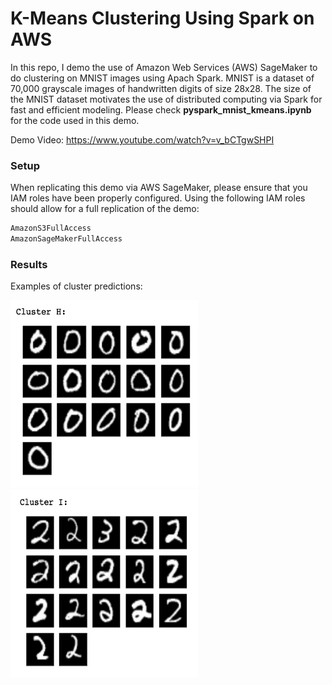 # K-Means Clustering Using Spark on AWS

In this repo, I demo the use of Amazon Web Services (AWS) SageMaker to do clustering on MNIST images using Apach Spark. MNIST is a dataset of 70,000 grayscale images of handwritten digits of size 28x28. The size of the MNIST dataset motivates the use of distributed computing via Spark for fast and efficient modeling. Please check **pyspark_mnist_kmeans.ipynb** for the code used in this demo.

Demo Video: https://www.youtube.com/watch?v=v_bCTgwSHPI

### Setup

When replicating this demo via AWS SageMaker, please ensure that you IAM roles have been properly configured. Using the following IAM roles should allow for a full replication of the demo:

```bash
AmazonS3FullAccess
AmazonSageMakerFullAccess
```

### Results

Examples of cluster predictions:

<img src="https://github.com/AltamashRafiq/sparkkmeans/blob/main/img1.png" width="300" height="300">

<img src="https://github.com/AltamashRafiq/sparkkmeans/blob/main/img2.png" width="300" height="300">
